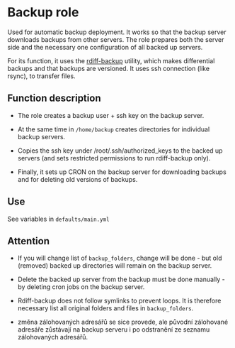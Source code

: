 # Backup role

Used for automatic backup deployment. It works so that the backup 
server downloads backups from other servers. The role prepares both 
the server side and the necessary one configuration of all backed up servers.

For its function, it uses the [rdiff-backup] utility, which makes differential 
backups and that backups are versioned. It uses ssh connection (like rsync), 
to transfer files.

## Function description

- The role creates a backup user + ssh key on the backup server.

- At the same time in `/home/backup` creates directories for individual backup servers.

- Copies the ssh key under /root/.ssh/authorized_keys to the backed up servers (and sets 
restricted permissions to run rdiff-backup only).

- Finally, it sets up CRON on the backup server for downloading backups and for deleting
old versions of backups.


## Use
See variables in `defaults/main.yml`

## Attention

- If you will change list of `backup_folders`, change will be done - but old (removed) backed up directories will remain on the backup server.

- Delete the backed up server from the backup must be done manually - by deleting cron
jobs on the backup server.

- Rdiff-backup does not follow symlinks to prevent loops. It is therefore necessary
list all original folders and files in `backup_folders`.

- změna zálohovaných adresářů se sice provede, ale původní zálohované adresáře 
zůstávají na backup serveru i po odstranění ze seznamu zálohovaných adresářů.

  [rdiff-backup]: <https://rdiff-backup.net/>
